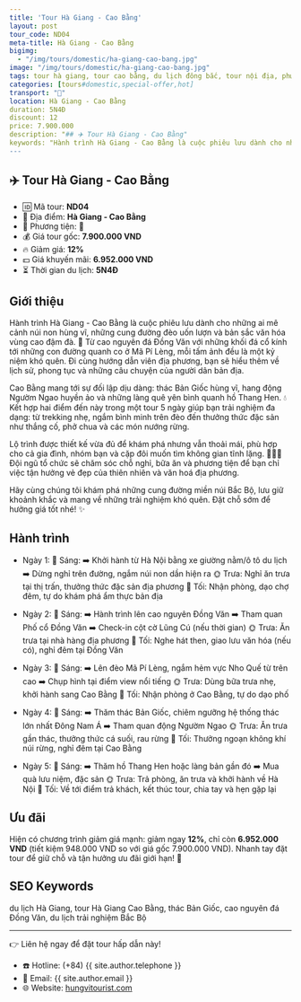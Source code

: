 ```yaml
---
title: 'Tour Hà Giang - Cao Bằng'
layout: post
tour_code: ND04
meta-title: Hà Giang - Cao Bằng
bigimg:
  - "/img/tours/domestic/ha-giang-cao-bang.jpg"
image: "/img/tours/domestic/ha-giang-cao-bang.jpg"
tags: tour hà giang, tour cao bằng, du lịch đông bắc, tour nội địa, phượt việt nam
categories: [tours#domestic,special-offer,hot]
transport: "🚌"
location: Hà Giang - Cao Bằng
duration: 5N4Đ
discount: 12
price: 7.900.000
description: "## ✈️ Tour Hà Giang - Cao Bằng"
keywords: "Hành trình Hà Giang - Cao Bằng là cuộc phiêu lưu dành cho những ai mê cảnh núi non hùng vĩ, những cung đường đèo uốn lượn và bản sắc văn hóa vùng cao đậm đà. 🌄 Từ cao nguyên đá Đồng Văn với những khối đá cổ kính tới những con đường quanh co ở Mã Pí Lèng, mỗi tấm ảnh đều là một kỷ niệm khó quên. Đi cùng hướng dẫn viên địa phương, bạn sẽ hiểu thêm về lịch sử, phong tục và những câu chuyện của người dân bản địa."
---
```


## ✈️ Tour Hà Giang - Cao Bằng 

- 🆔 Mã tour: **ND04**
- 📍 Địa điểm: **Hà Giang - Cao Bằng**
- 🚗 Phương tiện: **🚌**
- 💰 Giá tour gốc: **7.900.000 VND**
- 🔥 Giảm giá: **12%**
- 💵 Giá khuyến mãi: **6.952.000 VND**
- ⏳ Thời gian du lịch: **5N4Đ**


## Giới thiệu
Hành trình Hà Giang - Cao Bằng là cuộc phiêu lưu dành cho những ai mê cảnh núi non hùng vĩ, những cung đường đèo uốn lượn và bản sắc văn hóa vùng cao đậm đà. 🌄 Từ cao nguyên đá Đồng Văn với những khối đá cổ kính tới những con đường quanh co ở Mã Pí Lèng, mỗi tấm ảnh đều là một kỷ niệm khó quên. Đi cùng hướng dẫn viên địa phương, bạn sẽ hiểu thêm về lịch sử, phong tục và những câu chuyện của người dân bản địa.

Cao Bằng mang tới sự đối lập dịu dàng: thác Bản Giốc hùng vĩ, hang động Ngườm Ngao huyền ảo và những làng quê yên bình quanh hồ Thang Hen. 💧 Kết hợp hai điểm đến này trong một tour 5 ngày giúp bạn trải nghiệm đa dạng: từ trekking nhẹ, ngắm bình minh trên đèo đến thưởng thức đặc sản như thắng cố, phở chua và các món nướng rừng.

Lộ trình được thiết kế vừa đủ để khám phá nhưng vẫn thoải mái, phù hợp cho cả gia đình, nhóm bạn và cặp đôi muốn tìm không gian tĩnh lặng. 🚶‍♀️📸 Đội ngũ tổ chức sẽ chăm sóc chỗ nghỉ, bữa ăn và phương tiện để bạn chỉ việc tận hưởng vẻ đẹp của thiên nhiên và văn hoá địa phương.

Hãy cùng chúng tôi khám phá những cung đường miền núi Bắc Bộ, lưu giữ khoảnh khắc và mang về những trải nghiệm khó quên. Đặt chỗ sớm để hưởng giá tốt nhé! ✨


## Hành trình
- Ngày 1:
  🌅 Sáng: ➡️ Khởi hành từ Hà Nội bằng xe giường nằm/ô tô du lịch ➡️ Dừng nghỉ trên đường, ngắm núi non dần hiện ra
  🌞 Trưa: Nghỉ ăn trưa tại thị trấn, thưởng thức đặc sản địa phương
  🌙 Tối: Nhận phòng, dạo chợ đêm, tự do khám phá ẩm thực bản địa

- Ngày 2:
  🌅 Sáng: ➡️ Hành trình lên cao nguyên Đồng Văn ➡️ Tham quan Phố cổ Đồng Văn ➡️ Check-in cột cờ Lũng Cú (nếu thời gian)
  🌞 Trưa: Ăn trưa tại nhà hàng địa phương
  🌙 Tối: Nghe hát then, giao lưu văn hóa (nếu có), nghỉ đêm tại Đồng Văn

- Ngày 3:
  🌅 Sáng: ➡️ Lên đèo Mã Pí Lèng, ngắm hẻm vực Nho Quế từ trên cao ➡️ Chụp hình tại điểm view nổi tiếng
  🌞 Trưa: Dùng bữa trưa nhẹ, khởi hành sang Cao Bằng
  🌙 Tối: Nhận phòng ở Cao Bằng, tự do dạo phố

- Ngày 4:
  🌅 Sáng: ➡️ Thăm thác Bản Giốc, chiêm ngưỡng hệ thống thác lớn nhất Đông Nam Á ➡️ Tham quan động Ngườm Ngao
  🌞 Trưa: Ăn trưa gần thác, thưởng thức cá suối, rau rừng
  🌙 Tối: Thưởng ngoạn không khí núi rừng, nghỉ đêm tại Cao Bằng

- Ngày 5:
  🌅 Sáng: ➡️ Thăm hồ Thang Hen hoặc làng bản gần đó ➡️ Mua quà lưu niệm, đặc sản
  🌞 Trưa: Trả phòng, ăn trưa và khởi hành về Hà Nội
  🌙 Tối: Về tới điểm trả khách, kết thúc tour, chia tay và hẹn gặp lại

## Ưu đãi
Hiện có chương trình giảm giá mạnh: giảm ngay **12%**, chỉ còn **6.952.000 VND** (tiết kiệm 948.000 VND so với giá gốc 7.900.000 VND). Nhanh tay đặt tour để giữ chỗ và tận hưởng ưu đãi giới hạn! 🎉

## SEO Keywords
du lịch Hà Giang, tour Hà Giang Cao Bằng, thác Bản Giốc, cao nguyên đá Đồng Văn, du lịch trải nghiệm Bắc Bộ

---

👉 Liên hệ ngay để đặt tour hấp dẫn này!

- ☎️ Hotline: (+84) {{ site.author.telephone }}
- 📧 Email: {{ site.author.email }}
- 🌐 Website: [hungvitourist.com](https://hungvitourist.com)

